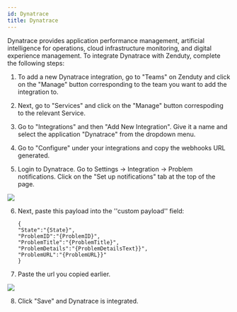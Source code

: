 ```yaml
---
id: Dynatrace
title: Dynatrace
---
```

Dynatrace provides application performance management, artificial intelligence for operations, cloud infrastructure monitoring, and digital experience management. To integrate Dynatrace with Zenduty, complete the following steps:

1. To add a new Dynatrace integration, go to "Teams" on Zenduty and click on the "Manage" button corresponding to the team you want to add the integration to.

2. Next, go to "Services" and click on the "Manage" button correspoding to the relevant Service.

3. Go to "Integrations" and then "Add New Integration". Give it a name and select the application "Dynatrace" from the dropdown menu.

4. Go to "Configure" under your integrations and copy the webhooks URL generated. 

5. Login to Dynatrace. Go to Settings -> Integration -> Problem notifications. Click on the "Set up notifications" tab at the top of the page.

![](/docs/img/Integrations/Dynatrace/1.png)

6. Next, paste this payload into the ''custom payload'' field:

	```
	{
	"State":"{State}",
	"ProblemID":"{ProblemID}",
	"ProblemTitle":"{ProblemTitle}",
	"ProblemDetails":"{ProblemDetailsText}}",
	"ProblemURL":"{ProblemURL}}"
	}
	```

7. Paste the url you copied earlier.

![](/docs/img/Integrations/Dynatrace/2.png)

8. Click "Save" and Dynatrace is integrated.